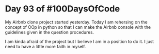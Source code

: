 # Day 93 of #100DaysOfCode

My Airbnb clone project started yesterday. Today I am rehersing on the concept of OOp in python so that I can make the Airbnb console with the guidelines given in the question procedures.

I am kinda afraid of the project but I believe I am in a position to do it. I just need to have a little more faith in myself.
